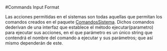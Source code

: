 #Commands Input Format

Las acciones permitidas en el sistemas son todas aquellas que permitan los comandos creados en el paquete [ComandosSistema](). Dichos comandos dederivan de una interfaz que establece el método ejecutar(parametro) para ejecutar sus acciones, en el que parámetro es un único string que contendrá el nombre del comando a ejecutar y sus parámetros; que así mismo dependerán de este.
